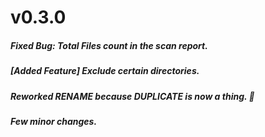 # v0.3.0
##### Fixed Bug: Total Files count in the scan report.
##### [Added Feature] Exclude certain directories.
##### Reworked RENAME because DUPLICATE is now a thing. 🥳
##### Few minor changes.

